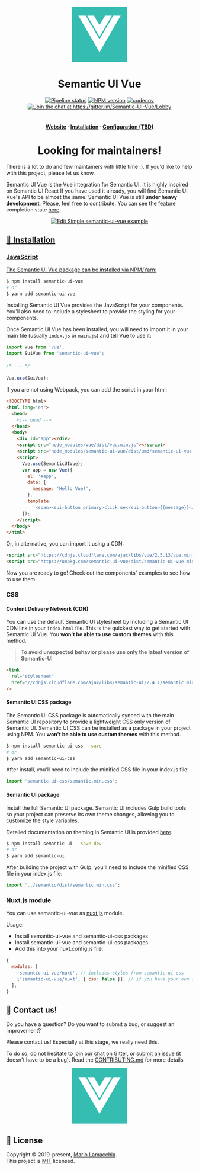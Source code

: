 <p align="center">
  <img
    src="https://raw.githubusercontent.com/Semantic-UI-Vue/Semantic-UI-Vue/master/docs/public/static/images/logo.png"
    alt="Semantic UI Vue"
  />
  <h1 align=center>Semantic UI Vue</h1>
</p>

<p align="center">
  <a href="https://github.com/Semantic-UI-Vue/Semantic-UI-Vue/actions"><img src="https://github.com/Semantic-UI-Vue/Semantic-UI-Vue/workflows/Build%20and%20Deploy/badge.svg" alt="Pipeline status"/></a>
  <a href="https://www.npmjs.com/package/semantic-ui-vue"><img src="https://badge.fury.io/js/semantic-ui-vue.svg" alt="NPM version"/></a>
  <a href="https://codecov.io/gh/Semantic-UI-Vue/Semantic-UI-Vue"><img src="https://codecov.io/gh/Semantic-UI-Vue/Semantic-UI-Vue/branch/master/graph/badge.svg" alt="codecov"/></a><br />
  <a href="https://gitter.im/Semantic-UI-Vue/Lobby"><img src="https://badges.gitter.im/Join%20Chat.svg" alt="Join the chat at https://gitter.im/Semantic-UI-Vue/Lobby"/></a>
</p>

<h4 align="center">
  <br />
  <a href="https://semantic-ui-vue.github.io">Website</a>
  ·
  <a href="#-installation">Installation</a>
  ·
  <a href="#">Configuration (TBD)</a>
</h4>

<h1 align="center">Looking for maintainers!</h1>

There is a lot to do and few maintainers with little time :). If you'd like to help with this project, please let us know.

Semantic UI Vue is the Vue integration for <a src="https://semantic-ui.com/">Semantic UI</a>. It is highly inspired on <a src="https://react.semantic-ui.com">Semantic UI React</a>
If you have used it already, you will find Semantic UI Vue's API to be almost the same. Semantic UI Vue is still **under heavy development**. Please, feel free to contribute. You can see the feature completion state [here](https://semantic-ui-vue.github.io/#/features)

<p align="center">
<a href="https://codesandbox.io/s/618o6oy16k"><img src="https://codesandbox.io/static/img/play-codesandbox.svg" alt="Edit Simple semantic-ui-vue example"/>
<p>

## 🚀 Installation

### JavaScript

The Semantic UI Vue package can be installed via NPM/Yarn:

```bash
$ npm install semantic-ui-vue
# or
$ yarn add semantic-ui-vue
```

Installing Semantic UI Vue provides the JavaScript for your components. You'll also need to include a stylesheet to provide the styling for your components.

Once Semantic UI Vue has been installed, you will need to import it in your main file (usually `index.js` or `main.js`) and tell Vue to use it:

```js
import Vue from 'vue';
import SuiVue from 'semantic-ui-vue';

/* ... */

Vue.use(SuiVue);
```

If you are not using Webpack, you can add the script in your html:

```html
<!DOCTYPE html>
<html lang="en">
  <head>
    <!-- head -->
  </head>
  <body>
    <div id="app"></div>
    <script src="node_modules/vue/dist/vue.min.js"></script>
    <script src="node_modules/semantic-ui-vue/dist/umd/semantic-ui-vue.min.js"></script>
    <script>
      Vue.use(SemanticUIVue);
      var app = new Vue({
        el: '#app',
        data: {
          message: 'Hello Vue!',
        },
        template:
          '<span><sui-button primary>click me</sui-button>{{message}}</span>',
      });
    </script>
  </body>
</html>
```

Or, in alternative, you can import it using a CDN:

```html
<script src="https://cdnjs.cloudflare.com/ajax/libs/vue/2.5.13/vue.min.js"></script>
<script src="https://unpkg.com/semantic-ui-vue/dist/semantic-ui-vue.min.js"></script>
```

Now you are ready to go! Check out the components' examples to see how to use them.

### CSS

#### Content Delivery Network (CDN)

You can use the default Semantic UI stylesheet by including a Semantic UI CDN link in your `index.html` file.
This is the quickest way to get started with Semantic UI Vue. You **won't be able to use custom themes** with this method.

> **To avoid unexpected behavior please use only the latest version of Semantic-UI**

```html
<link
  rel="stylesheet"
  href="//cdnjs.cloudflare.com/ajax/libs/semantic-ui/2.4.1/semantic.min.css"
/>
```

#### Semantic UI CSS package

The Semantic UI CSS package is automatically synced with the main Semantic UI repository to provide a lightweight CSS only version of Semantic UI.
Semantic UI CSS can be installed as a package in your project using NPM. You **won't be able to use custom themes** with this method.

```bash
$ npm install semantic-ui-css --save
# or
$ yarn add semantic-ui-css
```

After install, you'll need to include the minified CSS file in your index.js file:

```js
import 'semantic-ui-css/semantic.min.css';
```

#### Semantic UI package

Install the full Semantic UI package.
Semantic UI includes Gulp build tools so your project can preserve its own theme changes, allowing you to customize the style variables.

Detailed documentation on theming in Semantic UI is provided [here](https://semantic-ui.com/usage/theming.html).

```bash
$ npm install semantic-ui --save-dev
# or
$ yarn add semantic-ui
```

After building the project with Gulp, you'll need to include the minified CSS file in your index.js file:

```js
import '../semantic/dist/semantic.min.css';
```

### Nuxt.js module

You can use semantic-ui-vue as [nuxt.js](https://github.com/nuxt/nuxt.js) module.

Usage:

- Install semantic-ui-vue and semantic-ui-css packages
- Install semantic-ui-vue and semantic-ui-css packages
- Add this into your nuxt.config.js file:

```js
{
  modules: [
    'semantic-ui-vue/nuxt', // includes styles from semantic-ui-css
    ['semantic-ui-vue/nuxt', { css: false }], // if you have your own semantic-ui styles
  ];
}
```

## 🤝 Contact us!

Do you have a question? Do you want to submit a bug, or suggest an improvement?

Please contact us! Especially at this stage, we really need this.

To do so, do not hesitate to [join our chat on Gitter](https://gitter.im/Semantic-UI-Vue/Lobby), or [submit an issue](https://github.com/Semantic-UI-Vue/Semantic-UI-Vue/issues/new) (it doesn't have to be a bug). Read the [CONTRIBUTING.md](https://github.com/Semantic-UI-Vue/Semantic-UI-Vue/blob/master/CONTRIBUTING.md) for more details

<p align="center">
  <img
    src="https://raw.githubusercontent.com/Semantic-UI-Vue/Semantic-UI-Vue/master/docs/public/static/images/logo.png"
    alt="Semantic UI Vue"
  />
</p>

## 📝 License

Copyright © 2019-present, [Mario Lamacchia](https://github.com/mariolamacchia).<br>
This project is [MIT](https://github.com/Semantic-UI-Vue/Semantic-UI-Vue/blob/master/LICENSE.md) licensed.
